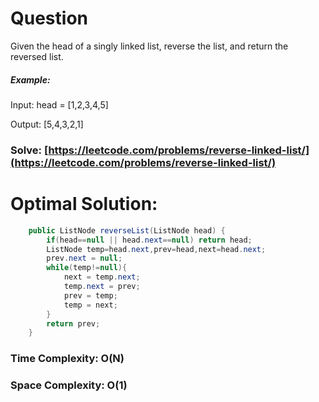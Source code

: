 # Question

Given the head of a singly linked list, reverse the list, and return the reversed list.




##### Example:

Input: head = [1,2,3,4,5]

Output: [5,4,3,2,1]



### Solve: [https://leetcode.com/problems/reverse-linked-list/](https://leetcode.com/problems/reverse-linked-list/)
   


# Optimal Solution:  


``` java
    public ListNode reverseList(ListNode head) {
        if(head==null || head.next==null) return head;
        ListNode temp=head.next,prev=head,next=head.next;
        prev.next = null;
        while(temp!=null){
            next = temp.next;
            temp.next = prev;
            prev = temp;
            temp = next;
        }
        return prev;
    }
```
### Time Complexity: O(N)  
### Space Complexity: O(1)